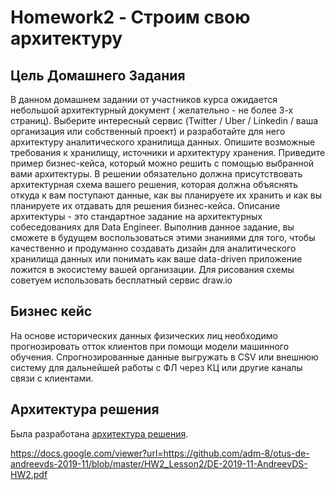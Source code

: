 # Homework2 - Строим свою архитектуру

## Цель Домашнего Задания
В данном домашнем задании от участников курса ожидается небольшой архитектурный документ ( желательно - не более 3-х страниц). Выберите интересный сервис (Twitter / Uber / Linkedin / ваша организация или собственный проект) и разработайте для него архитектуру аналитического хранилища данных. Опишите возможные требования к хранилищу, источники и архитектуру хранения. Приведите пример бизнес-кейса, который можно решить с помощью выбранной вами архитектуры. В решении обязательно должна присутствовать архитектурная схема вашего решения, которая должна объяснять откуда к вам поступают данные, как вы планируете их хранить и как вы планируете их отдавать для решения бизнес-кейса. Описание архитектуры - это стандартное задание на архитектурных собеседованиях для Data Engineer. Выполнив данное задание, вы сможете в будущем воспользоваться этими знаниями для того, чтобы качественно и продуманно создавать дизайн для аналитического хранилища данных или понимать как ваше data-driven приложение ложится в экосистему вашей организации. Для рисования схемы советуем использовать бесплатный сервис draw.io

## Бизнес кейс
На основе исторических данных физических лиц необходимо прогнозировать отток клиентов при помощи модели машинного обучения. Спрогнозированные данные выгружать в CSV или внешнюю систему для дальнейшей работы с ФЛ через КЦ или другие каналы связи с клиентами.

## Архитектура решения

Была разработана [архитектура решения](https://github.com/adm-8/otus-de-andreevds-2019-11/blob/master/HW2_Lesson2/DE-2019-11-AndreevDS-HW2.pdf). 


https://docs.google.com/viewer?url=https://github.com/adm-8/otus-de-andreevds-2019-11/blob/master/HW2_Lesson2/DE-2019-11-AndreevDS-HW2.pdf